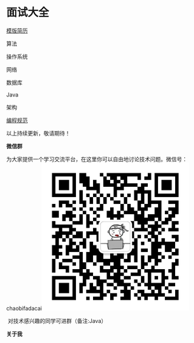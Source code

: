 # 面试大全
[模版简历](resume.md)

算法

操作系统

网络

数据库

Java

架构

[编程规范](docs/rule.md)

以上持续更新，敬请期待！



**微信群**

为大家提供一个学习交流平台，在这里你可以自由地讨论技术问题。微信号：chaobifadacai![微信群](images/weixin.png)

​             对技术感兴趣的同学可进群（备注:Java）



**关于我**

